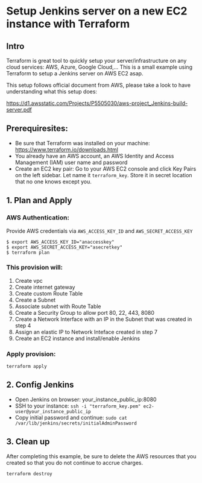 # Setup Jenkins server on a new EC2 instance with Terraform

## Intro
Terraform is great tool to quickly setup your server/infrastructure on any cloud services: AWS, Azure, Google Cloud,... This is a small example using Terraform to setup a Jenkins server on AWS EC2 asap.

This setup follows official document from AWS, please take a look to have understanding what this setup does:

https://d1.awsstatic.com/Projects/P5505030/aws-project_Jenkins-build-server.pdf

## Prerequiresites:
- Be sure that Terraform was installed on your machine: https://www.terraform.io/downloads.html
- You already have an AWS account, an AWS Identity and Access Management (IAM) user name and password
- Create an EC2 key pair: 
Go to your AWS EC2 console and click Key Pairs on the left sidebar. Let name it `terraform_key`.
Store it in secret location that no one knows except you.

## 1. Plan and Apply

### AWS Authentication:
Provide AWS credentials via `AWS_ACCESS_KEY_ID` and `AWS_SECRET_ACCESS_KEY`
```
$ export AWS_ACCESS_KEY_ID="anaccesskey"
$ export AWS_SECRET_ACCESS_KEY="asecretkey"
$ terraform plan
```

### This provision will:

1. Create vpc
2. Create internet gateway
3. Create custom Route Table
4. Create a Subnet
5. Associate subnet with Route Table
6. Create a Security Group to allow port 80, 22, 443, 8080
7. Create a Network Interface with an IP in the Subnet that was created in step 4
8. Assign an elastic IP to Network Inteface created in step 7
9. Create an EC2 instance and install/enable Jenkins

### Apply provision:

```
terraform apply
```

## 2. Config Jenkins
- Open Jenkins on browser: your_instance_public_ip:8080
- SSH to your instance: `ssh -i "terraform_key.pem" ec2-user@your_instance_public_ip`
- Copy initial password and continue: `sudo cat /var/lib/jenkins/secrets/initialAdminPassword`

## 3. Clean up
After completing this example, be sure to delete the AWS resources that you created so that you do not continue to accrue charges.
```
terraform destroy
```

